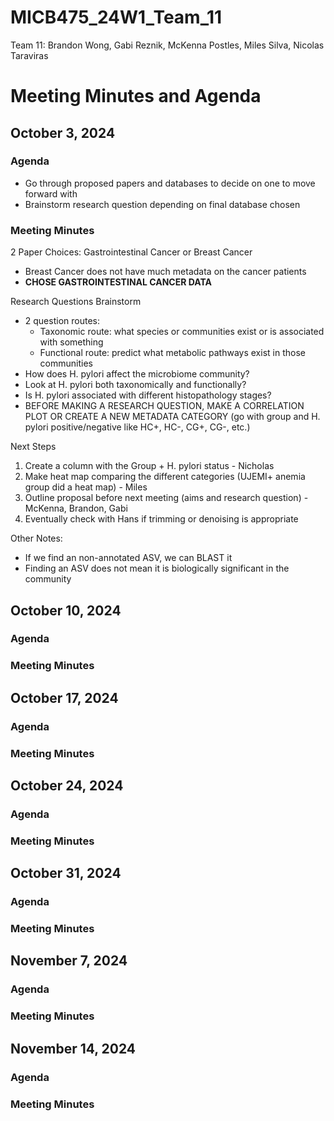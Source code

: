 # MICB475_24W1_Team_11

Team 11: Brandon Wong, Gabi Reznik, McKenna Postles, Miles Silva, Nicolas Taraviras

# Meeting Minutes and Agenda

## October 3, 2024

### Agenda

- Go through proposed papers and databases to decide on one to move forward with
- Brainstorm research question depending on final database chosen

### Meeting Minutes

2 Paper Choices: Gastrointestinal Cancer or Breast Cancer
- Breast Cancer does not have much metadata on the cancer patients
- **CHOSE GASTROINTESTINAL CANCER DATA**

Research Questions Brainstorm
- 2 question routes:
  - Taxonomic route: what species or communities exist or is associated with something
  - Functional route: predict what metabolic pathways exist in those communities
- How does H. pylori affect the microbiome community?
- Look at H. pylori both taxonomically and functionally?
- Is H. pylori associated with different histopathology stages?
- BEFORE MAKING A RESEARCH QUESTION, MAKE A CORRELATION PLOT OR CREATE A NEW METADATA CATEGORY (go with group and H. pylori positive/negative like HC+, HC-, CG+, CG-, etc.)

Next Steps
1. Create a column with the Group + H. pylori status - Nicholas
2. Make heat map comparing the different categories (UJEMI+ anemia group did a heat map) - Miles
4. Outline proposal before next meeting (aims and research question) - McKenna, Brandon, Gabi
5. Eventually check with Hans if trimming or denoising is appropriate 

Other Notes:
 - If we find an non-annotated ASV, we can BLAST it
 - Finding an ASV does not mean it is biologically significant in the community




## October 10, 2024

### Agenda


### Meeting Minutes


## October 17, 2024

### Agenda


### Meeting Minutes


## October 24, 2024

### Agenda


### Meeting Minutes


## October 31, 2024

### Agenda


### Meeting Minutes


## November 7, 2024

### Agenda


### Meeting Minutes


## November 14, 2024

### Agenda


### Meeting Minutes
